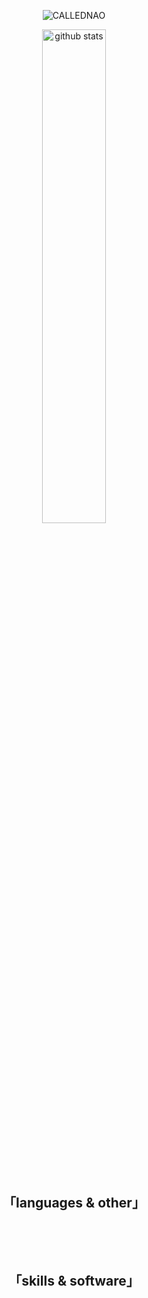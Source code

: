 <p align="center">
  <img src="https://i.imgur.com/Z122Rle.png" alt="CALLEDNAO"/>

</p>


<p align="center">
  <img src="https://github-readme-stats.vercel.app/api?username=callednao&show_icons=true&theme=gotham" alt="github stats" width="45%"/>
</p>

<h3 align="center">
  <img src="https://img.shields.io/github/followers/callednao?color=%237A40FF&style=for-the-badge" alt=""/>
  <img src="https://komarev.com/ghpvc/?username=callednao&color=7A40FF&style=for-the-badge" alt=""/> 
</h3>
<br>
<h2 align="center" >「languages & other」</h2>
<p align="center">
  <img src="https://img.shields.io/badge/dart-%230175C2.svg?color=%237A40FF&style=for-the-badge&logo=dart&logoColor=white" alt=""/>
  <img src="https://img.shields.io/badge/Java-ED8B00?color=%237A40FF&style=for-the-badge&logo=java&logoColor=white" alt=""/>
  <img src="https://img.shields.io/badge/JavaScript-323330?color=%237A40FF&style=for-the-badge&logo=javascript&logoColor=white" alt=""/>
  <img src="https://img.shields.io/badge/Python-758AAA?color=%237A40FF&style=for-the-badge&logo=Python&logoColor=white" alt=""/>
  <img src="https://img.shields.io/badge/html5-%23E34F26.svg?color=%237A40FF&style=for-the-badge&logo=html5&logoColor=white" alt=""/>
  <img src="https://img.shields.io/badge/css3-%231572B6.svg?color=%237A40FF&style=for-the-badge&logo=css3&logoColor=white" alt=""/>
</p>
<br>
<h2 align="center" >「skills & software」</h2>
<p align="center">
  <img src="https://img.shields.io/badge/MariaDB-003545?color=%237A40FF&style=for-the-badge&logo=mariadb&logoColor=white" alt=""/>
  <img src="https://img.shields.io/badge/Figma-F24E1E?color=%237A40FF&style=for-the-badge&logo=figma&logoColor=white" alt=""/>
  <img src="https://img.shields.io/badge/React_Native-20232A?color=%237A40FF&style=for-the-badge&logo=react&logoColor=white" alt=""/>
  <img src="https://img.shields.io/badge/PyCharm-000000.svg?color=%237A40FF&style=for-the-badge&logo=PyCharm&logoColor=white" alt=""/>
  <img src="https://img.shields.io/badge/Discord-7289DA?color=%237A40FF&style=for-the-badge&logo=discord&logoColor=white" alt=""/>
</p>
<br>


